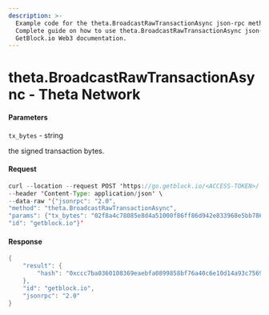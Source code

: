 ```yaml
---
description: >-
  Example code for the theta.BroadcastRawTransactionAsync json-rpc method.
  Сomplete guide on how to use theta.BroadcastRawTransactionAsync json-rpc in
  GetBlock.io Web3 documentation.
---
```


# theta.BroadcastRawTransactionAsync - Theta Network

#### Parameters

`tx_bytes` - string

the signed transaction bytes.

#### Request

```java
curl --location --request POST 'https://go.getblock.io/<ACCESS-TOKEN>/' \
--header 'Content-Type: application/json' \
--data-raw '{"jsonrpc": "2.0",
"method": "theta.BroadcastRawTransactionAsync",
"params": {"tx_bytes": "02f8a4c78085e8d4a51000f86ff86d942e833968e5bb786ae419c4d13189fb081cc43babd3888ac7230489e800008901158e46f1e875100016b841393e2eba6241482098cf11ef4dd869209d7ebd716397f3c862ca5b762bbf403006b1fa009786102383c408cabdf7450c1c73d4dd4a20d3b48a39a88ffe0ecb0e01eae9949f1233798e905e173560071255140b4a8abd3ec6d3888ac7230489e800008901158e460913d00000"},
"id": "getblock.io"}'
```

#### Response

```java
{
    "result": {
        "hash": "0xccc7ba0360108369eaebfa0899858bf76a40c6e10d14a93c75697f42a7d33c50"
    },
    "id": "getblock.io",
    "jsonrpc": "2.0"
}
```
